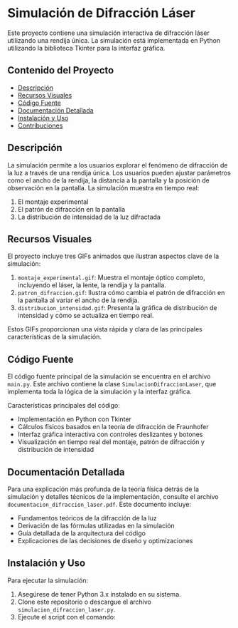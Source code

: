 # Simulación de Difracción Láser

Este proyecto contiene una simulación interactiva de difracción láser utilizando una rendija única. La simulación está implementada en Python utilizando la biblioteca Tkinter para la interfaz gráfica.

## Contenido del Proyecto

- [Descripción](#descripción)
- [Recursos Visuales](#recursos-visuales)
- [Código Fuente](#código-fuente)
- [Documentación Detallada](#documentación-detallada)
- [Instalación y Uso](#instalación-y-uso)
- [Contribuciones](#contribuciones)

## Descripción

La simulación permite a los usuarios explorar el fenómeno de difracción de la luz a través de una rendija única. Los usuarios pueden ajustar parámetros como el ancho de la rendija, la distancia a la pantalla y la posición de observación en la pantalla. La simulación muestra en tiempo real:

1. El montaje experimental
2. El patrón de difracción en la pantalla
3. La distribución de intensidad de la luz difractada

## Recursos Visuales

El proyecto incluye tres GIFs animados que ilustran aspectos clave de la simulación:

1. `montaje_experimental.gif`: Muestra el montaje óptico completo, incluyendo el láser, la lente, la rendija y la pantalla.
2. `patron_difraccion.gif`: Ilustra cómo cambia el patrón de difracción en la pantalla al variar el ancho de la rendija.
3. `distribucion_intensidad.gif`: Presenta la gráfica de distribución de intensidad y cómo se actualiza en tiempo real.

Estos GIFs proporcionan una vista rápida y clara de las principales características de la simulación.

## Código Fuente

El código fuente principal de la simulación se encuentra en el archivo `main.py`. Este archivo contiene la clase `SimulacionDifraccionLaser`, que implementa toda la lógica de la simulación y la interfaz gráfica.

Características principales del código:

- Implementación en Python con Tkinter
- Cálculos físicos basados en la teoría de difracción de Fraunhofer
- Interfaz gráfica interactiva con controles deslizantes y botones
- Visualización en tiempo real del montaje, patrón de difracción y distribución de intensidad

## Documentación Detallada

Para una explicación más profunda de la teoría física detrás de la simulación y detalles técnicos de la implementación, consulte el archivo `documentacion_difraccion_laser.pdf`. Este documento incluye:

- Fundamentos teóricos de la difracción de la luz
- Derivación de las fórmulas utilizadas en la simulación
- Guía detallada de la arquitectura del código
- Explicaciones de las decisiones de diseño y optimizaciones

## Instalación y Uso

Para ejecutar la simulación:

1. Asegúrese de tener Python 3.x instalado en su sistema.
2. Clone este repositorio o descargue el archivo `simulacion_difraccion_laser.py`.
3. Ejecute el script con el comando:
